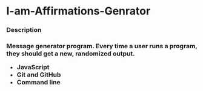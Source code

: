 # I-am-Affirmations-Genrator

<h3>Description<h3>

Message generator program. Every time a user runs a program, they should get a new, randomized output. 

- JavaScript
- Git and GitHub
- Command line
